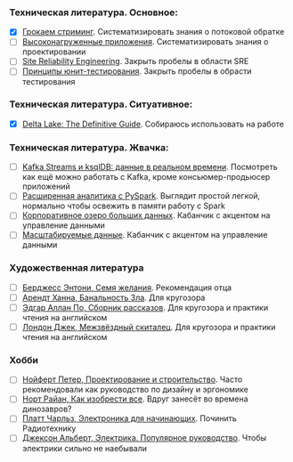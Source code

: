 ### Техническая литература. Основное:
-[x] [Грокаем стриминг](https://ozon.ru/t/224eJdg). Систематизировать знания о потоковой обратке
-[ ] [Высоконагруженные приложения](). Систематизировать знания о проектировании
-[ ] [Site Reliability Engineering](https://ozon.ru/t/rLb5kYL). Закрыть пробелы в области SRE
-[ ] [Принципы юнит-тестирования](https://ozon.ru/t/AR7jWRK). Закрыть пробелы в обрасти тестирования

### Техническая литература. Ситуативное:
-[x] [Delta Lake: The Definitive Guide](). Собираюсь использовать на работе

### Техническая литература. Жвачка:
-[ ] [Kafka Streams и ksqlDB: данные в реальном времени](https://ozon.ru/t/Ql9jQG1). Посмотреть как ещё можно работать с Kafka, кроме консьюмер-продьюсер приложений
-[ ] [Расширенная аналитика с PySpark](https://ozon.ru/t/R9wjGDE). Выглядит простой легкой, нормально чтобы освежить в памяти работу с Spark
-[ ] [Корпоративное озеро больших данных](https://ozon.ru/t/7n9Qoa0). Кабанчик с акцентом на управление данными
-[ ] [Масштабируемые данные](https://ozon.ru/t/k19PMEk). Кабанчик с акцентом на управление данными

### Художественная литература
-[ ] [Берджесс Энтони, Семя желания](https://ozon.ru/t/qAoKpR8). Рекомендация отца
-[ ] [Арендт Ханна, Банальность Зла](https://ozon.ru/t/Wkoe07Q). Для кругозора
-[ ] [Эдгар Аллан По, Сборник рассказов](https://ozon.ru/t/DygP4Pq). Для кругозора и практики чтения на английском
-[ ] [Лондон Джек, Межзвёздный скиталец](https://ozon.ru/t/3Z1l099). Для кругозора и практики чтения на английском

### Хобби
- [ ] [Нойферт Петер, Проектирование и строительство](). Часто рекомендовали как руководство по дизайну и эргономике
- [ ] [Норт Райан, Как изобрести все](https://ozon.ru/t/akXnRE7). Вдруг занесёт во времена динозавров?
- [ ] [Платт Чарльз, Электроника для начинающих](https://ozon.ru/t/wq8K9jJ). Починить Радиотехнику
- [ ] [Джексон Альберт, Электрика. Популярное руководство](https://ozon.ru/t/dENKKEl). Чтобы электрики сильно не наебывали